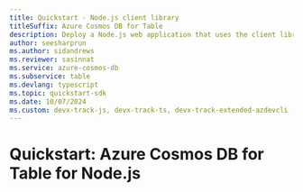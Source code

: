 ```yaml
---
title: Quickstart - Node.js client library
titleSuffix: Azure Cosmos DB for Table
description: Deploy a Node.js web application that uses the client library to interact with Azure Cosmos DB for Table data in this quickstart.
author: seesharprun
ms.author: sidandrews
ms.reviewer: sasinnat
ms.service: azure-cosmos-db
ms.subservice: table
ms.devlang: typescript
ms.topic: quickstart-sdk
ms.date: 10/07/2024
ms.custom: devx-track-js, devx-track-ts, devx-track-extended-azdevcli
---
```


# Quickstart: Azure Cosmos DB for Table for Node.js
